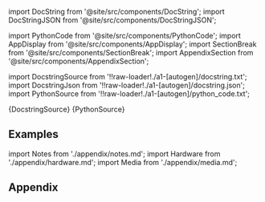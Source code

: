 
[//]: # (Custom component imports)

import DocString from '@site/src/components/DocString';
import DocStringJSON from '@site/src/components/DocStringJSON';

import PythonCode from '@site/src/components/PythonCode';
import AppDisplay from '@site/src/components/AppDisplay';
import SectionBreak from '@site/src/components/SectionBreak';
import AppendixSection from '@site/src/components/AppendixSection';

[//]: # (Docstring)

import DocstringSource from '!!raw-loader!./a1-[autogen]/docstring.txt';
import DocstringJson from '!!raw-loader!./a1-[autogen]/docstring.json';
import PythonSource from '!!raw-loader!./a1-[autogen]/python_code.txt';

<DocString>{DocstringSource}</DocString>
<DocStringJSON data={DocstringJson} />
<PythonCode GLink='SCIPY/SIGNAL/PERIODOGRAM/PERIODOGRAM.py'>{PythonSource}</PythonCode>

<SectionBreak />

    

[//]: # (Examples)

## Examples

<AppDisplay 
  GLink='SCIPY/SIGNAL/PERIODOGRAM'
  nodeLabel='PERIODOGRAM'>
</AppDisplay>

<SectionBreak />

    

[//]: # (Appendix)

import Notes from './appendix/notes.md';
import Hardware from './appendix/hardware.md';
import Media from './appendix/media.md';

## Appendix

<AppendixSection index={0} folderPath='nodes/SCIPY/SIGNAL/PERIODOGRAM/appendix/'><Notes /></AppendixSection>
<AppendixSection index={1} folderPath='nodes/SCIPY/SIGNAL/PERIODOGRAM/appendix/'><Hardware /></AppendixSection>
<AppendixSection index={2} folderPath='nodes/SCIPY/SIGNAL/PERIODOGRAM/appendix/'><Media /></AppendixSection>


